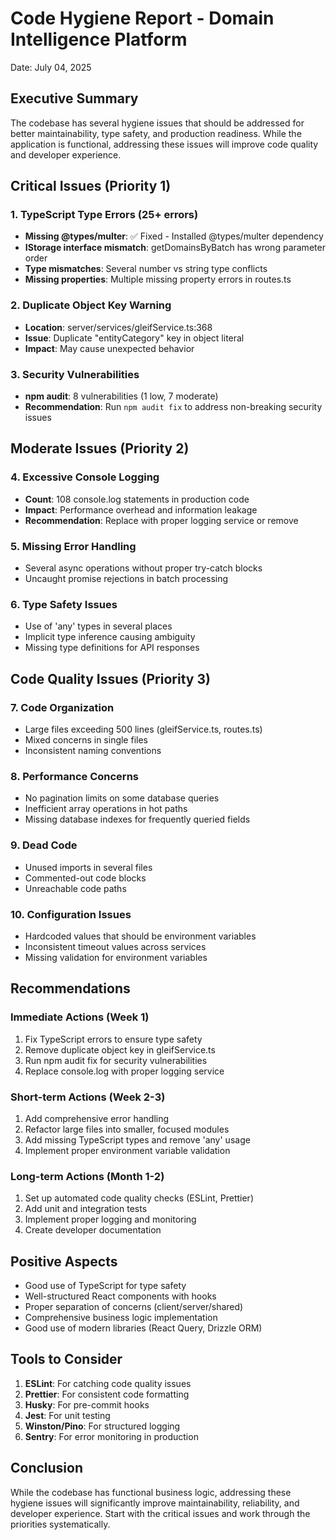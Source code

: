 # Code Hygiene Report - Domain Intelligence Platform
Date: July 04, 2025

## Executive Summary
The codebase has several hygiene issues that should be addressed for better maintainability, type safety, and production readiness. While the application is functional, addressing these issues will improve code quality and developer experience.

## Critical Issues (Priority 1)

### 1. TypeScript Type Errors (25+ errors)
- **Missing @types/multer**: ✅ Fixed - Installed @types/multer dependency
- **IStorage interface mismatch**: getDomainsByBatch has wrong parameter order
- **Type mismatches**: Several number vs string type conflicts
- **Missing properties**: Multiple missing property errors in routes.ts

### 2. Duplicate Object Key Warning
- **Location**: server/services/gleifService.ts:368
- **Issue**: Duplicate "entityCategory" key in object literal
- **Impact**: May cause unexpected behavior

### 3. Security Vulnerabilities
- **npm audit**: 8 vulnerabilities (1 low, 7 moderate)
- **Recommendation**: Run `npm audit fix` to address non-breaking security issues

## Moderate Issues (Priority 2)

### 4. Excessive Console Logging
- **Count**: 108 console.log statements in production code
- **Impact**: Performance overhead and information leakage
- **Recommendation**: Replace with proper logging service or remove

### 5. Missing Error Handling
- Several async operations without proper try-catch blocks
- Uncaught promise rejections in batch processing

### 6. Type Safety Issues
- Use of 'any' types in several places
- Implicit type inference causing ambiguity
- Missing type definitions for API responses

## Code Quality Issues (Priority 3)

### 7. Code Organization
- Large files exceeding 500 lines (gleifService.ts, routes.ts)
- Mixed concerns in single files
- Inconsistent naming conventions

### 8. Performance Concerns
- No pagination limits on some database queries
- Inefficient array operations in hot paths
- Missing database indexes for frequently queried fields

### 9. Dead Code
- Unused imports in several files
- Commented-out code blocks
- Unreachable code paths

### 10. Configuration Issues
- Hardcoded values that should be environment variables
- Inconsistent timeout values across services
- Missing validation for environment variables

## Recommendations

### Immediate Actions (Week 1)
1. Fix TypeScript errors to ensure type safety
2. Remove duplicate object key in gleifService.ts
3. Run npm audit fix for security vulnerabilities
4. Replace console.log with proper logging service

### Short-term Actions (Week 2-3)
1. Add comprehensive error handling
2. Refactor large files into smaller, focused modules
3. Add missing TypeScript types and remove 'any' usage
4. Implement proper environment variable validation

### Long-term Actions (Month 1-2)
1. Set up automated code quality checks (ESLint, Prettier)
2. Add unit and integration tests
3. Implement proper logging and monitoring
4. Create developer documentation

## Positive Aspects
- Good use of TypeScript for type safety
- Well-structured React components with hooks
- Proper separation of concerns (client/server/shared)
- Comprehensive business logic implementation
- Good use of modern libraries (React Query, Drizzle ORM)

## Tools to Consider
1. **ESLint**: For catching code quality issues
2. **Prettier**: For consistent code formatting
3. **Husky**: For pre-commit hooks
4. **Jest**: For unit testing
5. **Winston/Pino**: For structured logging
6. **Sentry**: For error monitoring in production

## Conclusion
While the codebase has functional business logic, addressing these hygiene issues will significantly improve maintainability, reliability, and developer experience. Start with the critical issues and work through the priorities systematically.
